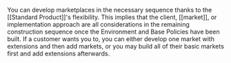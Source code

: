 You can develop marketplaces in the necessary sequence thanks to the [[Standard Product]]'s flexibility. This implies that the client, [[market]], or implementation approach are all considerations in the remaining construction sequence once the Environment and Base Policies have been built. If a customer wants you to, you can either develop one market with extensions and then add markets, or you may build all of their basic markets first and add extensions afterwards.
